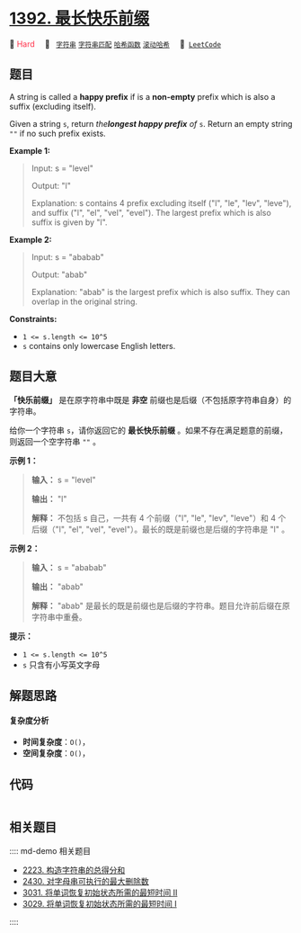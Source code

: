 # [1392. 最长快乐前缀](https://leetcode.com/problems/longest-happy-prefix)

🔴 <font color=#ff334b>Hard</font>&emsp; 🔖&ensp; [`字符串`](/leetcode/outline/tag/string.md) [`字符串匹配`](/leetcode/outline/tag/string-matching.md) [`哈希函数`](/leetcode/outline/tag/hash-function.md) [`滚动哈希`](/leetcode/outline/tag/rolling-hash.md)&emsp; 🔗&ensp;[`LeetCode`](https://leetcode.com/problems/longest-happy-prefix)


## 题目

A string is called a **happy prefix** if is a **non-empty** prefix which is
also a suffix (excluding itself).

Given a string `s`, return _the**longest happy prefix** of_ `s`. Return an
empty string `""` if no such prefix exists.



**Example 1:**

> Input: s = "level"
> 
> Output: "l"
> 
> Explanation: s contains 4 prefix excluding itself ("l", "le", "lev", "leve"), and suffix ("l", "el", "vel", "evel"). The largest prefix which is also suffix is given by "l".

**Example 2:**

> Input: s = "ababab"
> 
> Output: "abab"
> 
> Explanation: "abab" is the largest prefix which is also suffix. They can overlap in the original string.

**Constraints:**

  * `1 <= s.length <= 10^5`
  * `s` contains only lowercase English letters.


## 题目大意

**「快乐前缀」**  是在原字符串中既是 **非空** 前缀也是后缀（不包括原字符串自身）的字符串。

给你一个字符串 `s`，请你返回它的 **最长快乐前缀** 。如果不存在满足题意的前缀，则返回一个空字符串 `""` 。



**示例 1：**

> 
> 
> 
> 
> 
> **输入：** s = "level"
> 
> **输出：** "l"
> 
> **解释：** 不包括 s 自己，一共有 4 个前缀（"l", "le", "lev", "leve"）和 4 个后缀（"l", "el", "vel", "evel"）。最长的既是前缀也是后缀的字符串是 "l" 。
> 
> 

**示例 2：**

> 
> 
> 
> 
> 
> **输入：** s = "ababab"
> 
> **输出：** "abab"
> 
> **解释：** "abab" 是最长的既是前缀也是后缀的字符串。题目允许前后缀在原字符串中重叠。
> 
> 



**提示：**

  * `1 <= s.length <= 10^5`
  * `s` 只含有小写英文字母


## 解题思路

#### 复杂度分析

- **时间复杂度**：`O()`，
- **空间复杂度**：`O()`，

## 代码

```javascript

```

## 相关题目

:::: md-demo 相关题目
- [2223. 构造字符串的总得分和](https://leetcode.com/problems/sum-of-scores-of-built-strings)
- [2430. 对字母串可执行的最大删除数](https://leetcode.com/problems/maximum-deletions-on-a-string)
- [3031. 将单词恢复初始状态所需的最短时间 II](https://leetcode.com/problems/minimum-time-to-revert-word-to-initial-state-ii)
- [3029. 将单词恢复初始状态所需的最短时间 I](https://leetcode.com/problems/minimum-time-to-revert-word-to-initial-state-i)

::::
